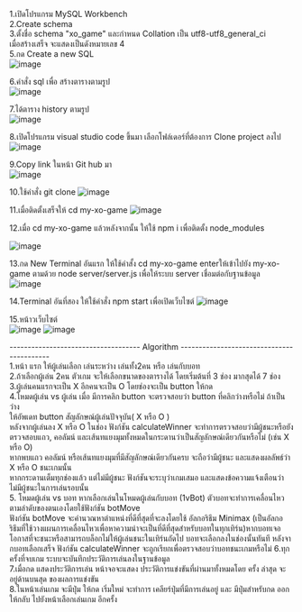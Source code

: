 1.เปิดโปรแกรม MySQL Workbench                                      
2.Create schema                                                 
3.ตั้งชื่อ schema "xo_game" และกำหนด Collation เป็น utf8-utf8_general_ci           
เมื่อสร้างเสร็จ จะแสดงเป็นดังหมายเลข 4                 
5.กด Create a new SQL                            
![image](https://github.com/user-attachments/assets/c6d22a3c-9083-46a8-95c3-7343d9528bca)

6.คำสั่ง sql เพื่อ สร้างตารางตามรูป          
![image](https://github.com/user-attachments/assets/72f577b1-4ea8-4017-bd08-e55088a30566)

7.ได้ตาราง history ตามรูป                          
![image](https://github.com/user-attachments/assets/8759b00b-5032-4f0a-ae52-ec2092c04a86)

8.เปิดโปรแกรม visual studio code ขึ้นมา เลือกโฟล์เดอร์ที่ต้องการ Clone project ลงไป    
![image](https://github.com/user-attachments/assets/45920798-aebf-4c3c-af7f-58e25386900e)

9.Copy link ในหน้า Git hub มา                  
![image](https://github.com/user-attachments/assets/37e2ffc5-5f71-4bc4-8b6e-60ed2f7444dd)

10.ใช้คำสั่ง git clone
![image](https://github.com/user-attachments/assets/323d6aaa-4057-40c6-83b3-b016d07593dd)

11.เมื่อติดตั้งเสร็จให้ cd my-xo-game
![image](https://github.com/user-attachments/assets/249574ff-76a8-4adc-a1be-651c90ba4ec3)

12.เมื่อ cd my-xo-game แล้วหลังจากนั้น ให้ใช้ npm i เพื่อติดตั้ง node_modules

![image](https://github.com/user-attachments/assets/a2cf4d40-16be-4e78-96b7-040ca481d1ee)

13.กด New Terminal อันแรก ให้ใช้คำสั้ง cd my-xo-game enterให้เข้าไปยัง my-xo-game ตามด้วย node server/server.js เพื่อให้ระบบ server เชื่อมต่อกับฐานข้อมูล
![image](https://github.com/user-attachments/assets/d267d6d3-913c-495d-8457-2d218083e339)

14.Terminal อันที่สอง ให้ใช้คำสั่ง npm start เพื่อเปิดเว็บไซต์
![image](https://github.com/user-attachments/assets/f3f73e41-39a0-48aa-a7d5-12585dc2d8be)

15.หน้าวเว็บไซต์     
![image](https://github.com/user-attachments/assets/68141fd6-2eb4-4253-a026-6ac0245f8d97)
![image](https://github.com/user-attachments/assets/908d2e33-455a-4deb-a047-7129e7545769)

------------------------------------ Algorithm ------------------------------------------          
1.หน้า แรก ให้ผู้เล่นเลือก เล่นระหว่าง เล่นทั้ง2คน หรือ เล่นกับบอท                 
2.ถ้าเลือกผู้เล่น 2คน ตัวเกม จะให้เลือกขนาดของตารางได้ โดยเริ่มต้นที่ 3 ช่อง มากสุดได้ 7 ช่อง                              
3.ผู้เล่นคนแรกจะเป็น X อีกคนจะเป็น O โดยช่องจะเป็น button ให้กด                              
4.โหมดผู้เล่น vs ผู้เล่น เมื่อ มีการคลิก button จะตรวจสอบว่า button ที่คลิกว่างหรือไม่ ถ้าเป็นว่าง                        
ให้อัพเดท button สัญลักษณ์ผู้เล่นปัจจุบัน( X หรือ O )                      
หลังจากผู้เล่นลง X หรือ O ในช่อง ฟังก์ชัน calculateWinner จะทำการตรวจสอบว่ามีผู้ชนะหรือยัง                               
ตรวจสอบแถว, คอลัมน์ และเส้นทแยงมุมทั้งหมดในกระดานว่าเป็นสัญลักษณ์เดียวกันหรือไม่ (เช่น X หรือ O)                         
หากพบแถว คอลัมน์ หรือเส้นทแยงมุมที่มีสัญลักษณ์เดียวกันครบ จะถือว่ามีผู้ชนะ และแสดงผลลัพธ์ว่า X หรือ O ชนะเกมนั้น                   
หากกระดานเต็มทุกช่องแล้ว แต่ไม่มีผู้ชนะ ฟังก์ชันจะระบุว่าเกมเสมอ และแสดงข้อความแจ้งเตือนว่าไม่มีผู้ชนะในการเล่นรอบนั้น                    
5. โหมดผู้เล่น vs บอท หากเลือกเล่นในโหมดผู้เล่นกับบอท (1vBot) ตัวบอทจะทำการเคลื่อนไหวตามลำดับของตนเองโดยใช้ฟังก์ชัน botMove               
ฟังก์ชัน botMove จะคำนวณหาตำแหน่งที่ดีที่สุดที่จะลงโดยใช้ อัลกอริธึม Minimax (เป็นอัลกอริธึมที่ใช้วางแผนการเคลื่อนไหวเพื่อหาความน่าจะเป็นที่ดีที่สุดสำหรับบอทในทุกเทิร์น)หากบอทเจอโอกาสที่จะชนะหรือสามารถบล็อกไม่ให้ผู้เล่นชนะในเทิร์นถัดไป บอทจะเลือกลงในช่องนั้นทันที หลังจากบอทเลือกเสร็จ ฟังก์ชัน calculateWinner จะถูกเรียกเพื่อตรวจสอบว่าบอทชนะเกมหรือไม่
6.ทุกครั้งที่จบเกม ระบบจะบันทึกประวัติการเล่นลงในฐานข้อมูล                              
7.เมื่อกด แสดงประวัติการเล่น หน้าจอจะแสดง ประวัติการแข่งขันที่ผ่านมาทั้งหมดโดย ครั้ง ล่าสุด จะอยู่ด้านบนสุด ของผลการแข่งขัน                             
8.ในหน้าเล่นเกม จะมีปุ่ม ให้กด เริ่มใหม่ จะทำการ เคลียร์ปุ่มที่มีการเล่นอยู่ และ มีปุ่มสำหรับกด ออกให้กลับ ไปยังหน้าเลือกเล่นเกม อีกครั้ง                        
